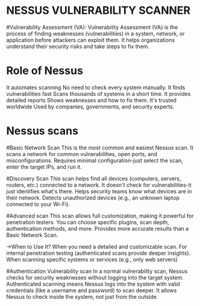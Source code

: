 # NESSUS VULNERABILITY SCANNER
#Vulnerability Assessment (VA):
Vulnerability Assessment (VA) is the process of finding weaknesses (vulnerabilities) in a system, network, or application before attackers can exploit them. It helps organizations understand their security risks and take steps to fix them.

# Role of Nessus
It automates scanning No need to check every system manually.
It finds vulnerabilities fast Scans thousands of systems in a short time.
It provides detailed reports Shows weaknesses and how to fix them.
It's trusted worldwide Used by companies, governments, and security experts.

# Nessus scans
#Basic Network Scan
This is the most common and easiest Nessus scan.
It scans a network for common vulnerabilities, open ports, and misconfigurations.
Requires minimal configuration-just select the scan, enter the target IPs, and run it.

#Discovery Scan
This scan helps find all devices (computers, servers, routers, etc.) connected to a network.
It doesn't check for vulnerabilities-it just identifies what's there.
Helps security teams know what devices are in their network.
Detects unauthorized devices (e.g., an unknown laptop connected to your Wi-Fi).

#Advanced scan
This scan allows full customization, making it powerful for penetration testers.
You can choose specific plugins, scan depth, authentication methods, and more.
Provides more accurate results than a Basic Network Scan.

->When to Use It?
When you need a detailed and customizable scan.
For internal penetration testing (authenticated scans provide deeper insights).
When scanning specific systems or services (e.g., only web servers)

#Authentication Vulnerability scan
In a normal vulnerability scan, Nessus checks for security weaknesses without logging into the target system.
Authenticated scanning means Nessus logs into the system with valid credentials (like a username and password) to scan deeper.
It allows Nessus to check inside the system, not just from the outside.






